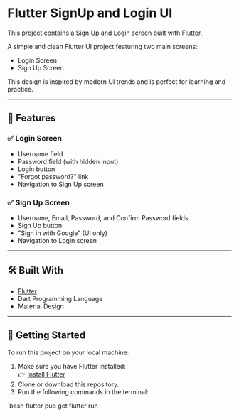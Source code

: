 # Flutter SignUp and Login UI
This project contains a Sign Up and Login screen built with Flutter.

A simple and clean Flutter UI project featuring two main screens:
- Login Screen
- Sign Up Screen

This design is inspired by modern UI trends and is perfect for learning and practice.

---

## 📱 Features

### ✅ Login Screen
- Username field
- Password field (with hidden input)
- Login button
- "Forgot password?" link
- Navigation to Sign Up screen

### ✅ Sign Up Screen
- Username, Email, Password, and Confirm Password fields
- Sign Up button
- "Sign in with Google" (UI only)
- Navigation to Login screen

---

## 🛠️ Built With

- [Flutter](https://flutter.dev)
- Dart Programming Language
- Material Design

---

## 🚀 Getting Started

To run this project on your local machine:

1. Make sure you have Flutter installed:  
   👉 [Install Flutter](https://docs.flutter.dev/get-started/install)
2. Clone or download this repository.
3. Run the following commands in the terminal:

`bash
flutter pub get
flutter run
